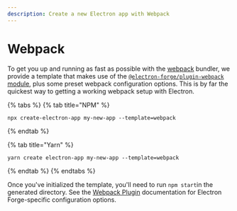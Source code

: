 ```yaml
---
description: Create a new Electron app with Webpack
---
```


# Webpack

To get you up and running as fast as possible with the [webpack](https://webpack.js.org) bundler, we provide a template that makes use of the [`@electron-forge/plugin-webpack` module](../config/plugins/webpack.md), plus some preset webpack configuration options.  This is by far the quickest way to getting a working webpack setup with Electron.

{% tabs %}
{% tab title="NPM" %}
```
npx create-electron-app my-new-app --template=webpack
```
{% endtab %}

{% tab title="Yarn" %}
```
yarn create electron-app my-new-app --template=webpack
```
{% endtab %}
{% endtabs %}

Once you've initialized the template, you'll need to run `npm start`in the generated directory. See the [Webpack Plugin](../config/plugins/webpack.md) documentation for Electron Forge-specific configuration options.
